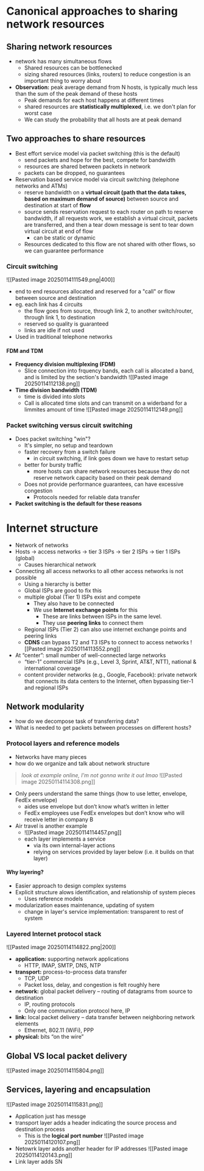 # Canonical approaches to sharing network resources
## Sharing network resources
- network has many simultaneous flows
	- Shared resources can be bottlenecked
	- sizing shared resources (links, routers) to reduce congestion is an important thing to worry about
- **Observation:** peak average demand from N hosts, is typically much less than the sum of the peak demand of these hosts 
	- Peak demands for each host happens at different times
	- shared resources are **statistically multiplexed**, i.e. we don't plan for worst case
	- We can study the probability that all hosts are at peak demand
## Two approaches to share resources
- Best effort service model via packet switching (this is the default)
	- send packets and hope for the best, compete for bandwidth
	- resources are shared between packets in network
	- packets can be dropped, no guarantees
- Reservation based service model via circuit switching (telephone networks and ATMs)
	- reserve bandwidth on a **virtual circuit (path that the data takes, based on maximum demand of source)** between source and destination at start of **flow**
	- source sends reservation request to each router on path to reserve bandwidth, if all requests work, we establish a virtual circuit, packets are transferred, and then a tear down message is sent to tear down virtual circuit at end of flow
		- can be static or dynamic
	- Resources dedicated to this flow are not shared with other flows, so we can guarantee performance
### Circuit switching
![[Pasted image 20250114111549.png|400]]
- end to end resources allocated and reserved for a "call" or flow between source and destination
- eg. each link has 4 circuits
	- the flow goes from source, through link 2, to another switch/router, through link 1, to destination
	- reserved so quality is guaranteed
	- links are idle if not used
- Used in traditional telephone networks
#### FDM and TDM
- **Frequency division multiplexing (FDM)**
	- Slice connection into frquency bands, each call is allocated a band, and is limited by the section's bandwidth
![[Pasted image 20250114112138.png]]
- **Time division bandwidth (TDM)**
	- time is divided into slots
	- Call is allocated time slots and can transmit on a widerband for a limmites amount of time
![[Pasted image 20250114112149.png]]
### Packet switching versus circuit switching
- Does packet switching "win"?
	- It's simpler, no setup and teardown
	- faster recovery from a switch failure
		- in circuit switching, if link goes down we have to restart setup
	- better for bursty traffic
		- more hosts can share network resources because they do not reserve network capacity based on their peak demand
	- Does not provide performance guarantees, can have excessive congestion
		- Protocols needed for reliable data transfer
- **Packet switching is the default for these reasons**
# Internet structure
- Network of networks
- Hosts -> access networks -> tier 3 ISPs -> tier 2 ISPs -> tier 1 ISPs (global)
	- Causes hierarchical network
- Connecting all access networks to all other access networks is not possible
	- Using a hierarchy is better
	- Global ISPs are good to fix this
	- multiple global (Tier 1) ISPs exist and compete
		- They also have to be connected
		- We use **Internet exchange points** for this
			- These are links between ISPs in the same level.
			- They use **peering links** to connect them
	- Regional ISPs (Tier 2) can also use internet exchange points and peering links
	- **CDNS** can bypass T2 and T3 ISPs to connect to access networks
![[Pasted image 20250114113552.png]]
- At “center”: small number of well-connected large networks  
	- “tier-1” commercial ISPs (e.g., Level 3, Sprint, AT&T, NTT), national & international coverage  
	- content provider networks (e.g., Google, Facebook): private network that connects its data centers to the Internet, often bypassing tier-1 and regional ISPs
## Network modularity
- how do we decompose task of transferring data?
- What is needed to get packets between processes on different hosts?
### Protocol layers and reference models
- Networks have many pieces
- how do we organize and talk about network structure
> *look at example online, I'm not gonna write it out lmao*
![[Pasted image 20250114114308.png]]
- Only peers understand the same things (how to use letter, envelope, FedEx envelope)  
	- aides use envelope but don’t know what’s written in letter  
	- FedEx employees use FedEx envelopes but don’t know who will receive letter in company B
- Air travel is another example
	- ![[Pasted image 20250114114457.png]]
	- each layer implements a service  
		- via its own internal-layer actions  
		- relying on services provided by layer below (i.e. it builds on that layer)
#### Why layering?
- Easier approach to design complex systems
- Explicit structure alows identification, and relationship of system pieces
	- Uses reference models
- modularization eases maintenance, updating of system  
	- change in layer's service implementation: transparent to rest of system
### Layered Internet protocol stack
![[Pasted image 20250114114822.png|200]]
- **application:** supporting network applications  
	- HTTP, IMAP, SMTP, DNS, NTP
- **transport:** process-to-process data transfer  
	- TCP, UDP
	- Packet loss, delay, and congestion is felt roughly here
- **network:** global packet delivery – routing of datagrams from source to destination
	- IP, routing protocols
	- Only one communication protocol here, IP
- **link:** local packet delivery – data transfer between neighboring network elements  
	- Ethernet, 802.11 (WiFi), PPP
- **physical:** bits “on the wire”
## Global VS local packet delivery
![[Pasted image 20250114115804.png]]
## Services, layering and encapsulation
![[Pasted image 20250114115831.png]]
- Application just has messge
- transport layer adds a header indicating the source process and destination process
	- This is the **logical port number**
![[Pasted image 20250114120107.png]]
- Netowrk layer adds another header for IP addresses
![[Pasted image 20250114120143.png]]
- Link layer adds SN